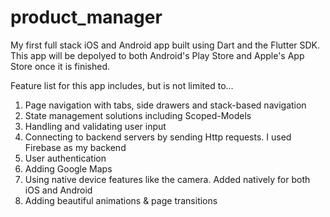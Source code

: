# product_manager

My first full stack iOS and Android app built using Dart and the Flutter SDK.
This app will be depolyed to both Android's Play Store and Apple's App Store once it is finished. 

Feature list for this app includes, but is not limited to...

1. Page navigation with tabs, side drawers and stack-based navigation
2. State management solutions including Scoped-Models
7. Handling and validating user input
8. Connecting to backend servers by sending Http requests. I used Firebase as my backend
9. User authentication
10. Adding Google Maps
11. Using native device features like the camera. Added natively for both iOS and Android
12. Adding beautiful animations & page transitions
